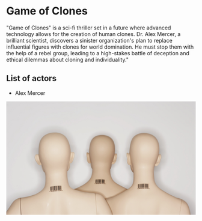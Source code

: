 # Game of Clones

"Game of Clones" is a sci-fi thriller set in a future where advanced technology allows for the creation of human clones. Dr. Alex Mercer, a brilliant scientist, discovers a sinister organization's plan to replace influential figures with clones for world domination. He must stop them with the help of a rebel group, leading to a high-stakes battle of deception and ethical dilemmas about cloning and individuality."

## List of actors
- Alex Mercer

![pictures](../pictures/clone.jpg)

